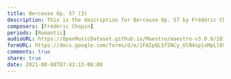 ```yaml
---
title: Berceuse Op. 57 (3)
description: This is the description for Berceuse Op. 57 by Frédéric Chopin
composers: [Frédéric Chopin]
periods: [Romantic]
audioURL: https://OpenMusicDataset.github.io/Maestro/maestro-v3.0.0/2015/MIDI-Unprocessed_R1_D1-9-12_mid--AUDIO-from_mp3_09_R1_2015_wav--4.midi
formURL: https://docs.google.com/forms/d/e/1FAIpQLSf5NCy_UlN4spjxMpLl0SkxinLlmBarbdPUu1HBQ-8HgNlGDg/viewform
comments: true
share: true
date: 2021-08-08T07:43:13-06:00
---
```

